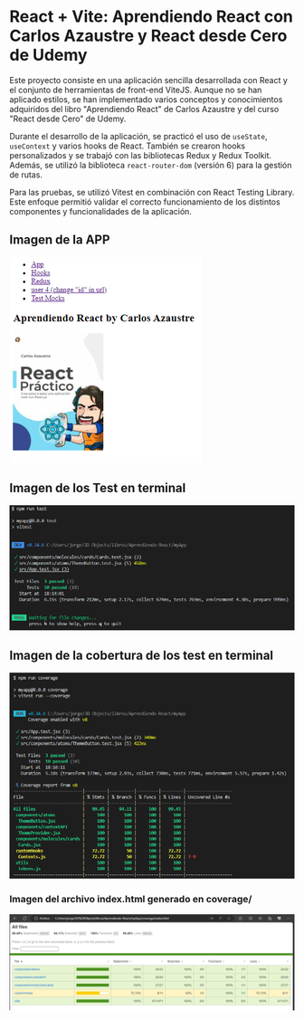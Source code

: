# React + Vite: Aprendiendo React con Carlos Azaustre y React desde Cero de Udemy

Este proyecto consiste en una aplicación sencilla desarrollada con React y el conjunto de herramientas de front-end ViteJS. Aunque no se han aplicado estilos, se han implementado varios conceptos y conocimientos adquiridos del libro "Aprendiendo React" de Carlos Azaustre y del curso "React desde Cero" de Udemy.

Durante el desarrollo de la aplicación, se practicó el uso de `useState`, `useContext` y varios hooks de React. También se crearon hooks personalizados y se trabajó con las bibliotecas Redux y Redux Toolkit. Además, se utilizó la biblioteca `react-router-dom` (versión 6) para la gestión de rutas.

Para las pruebas, se utilizó Vitest en combinación con React Testing Library. Este enfoque permitió validar el correcto funcionamiento de los distintos componentes y funcionalidades de la aplicación.

## Imagen de la APP
![Alt text](./public/imageApp.png)

## Imagen de los Test en terminal
![Alt text](./public/imageTest.png)

## Imagen de la cobertura de los test en terminal
![Alt text](./public/imageCoverageTerminal.png)

### Imagen del archivo index.html generado en coverage/
![Alt text](./public/imageCoverageIndexHTML.png)